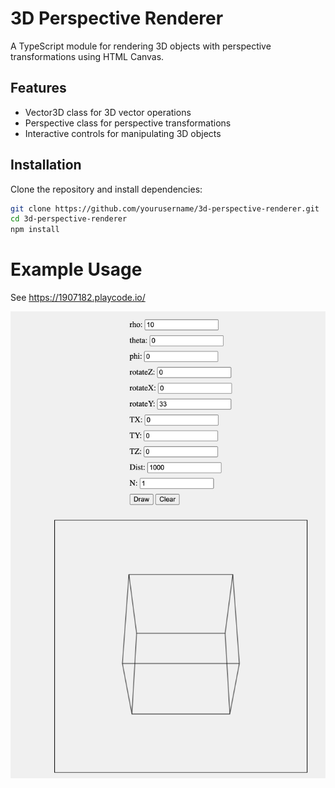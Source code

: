 # 3D Perspective Renderer

A TypeScript module for rendering 3D objects with perspective transformations using HTML Canvas.

## Features

- Vector3D class for 3D vector operations
- Perspective class for perspective transformations
- Interactive controls for manipulating 3D objects

## Installation

Clone the repository and install dependencies:

```sh
git clone https://github.com/yourusername/3d-perspective-renderer.git
cd 3d-perspective-renderer
npm install
```

# Example Usage

See https://1907182.playcode.io/

![Screen Shot](docs/images/playcode.io.png "Playcode ScreenShot")

